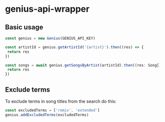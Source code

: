 # genius-api-wrapper

## Basic usage

```js
const genius = new Genius(GENIUS_API_KEY)

const artistId = genius.getArtistId('{artist}').then((res) => {
 return res
})

const songs = await genius.getSongsByArtist(artistId).then((res: Song[]) => {
 return res
})
```

## Exclude terms

To exclude terms in song titles from the search do this:

```js
const excludedTerms = ['remix', 'extended']
genius.addExcludedTerms(excludedTerms)
```
